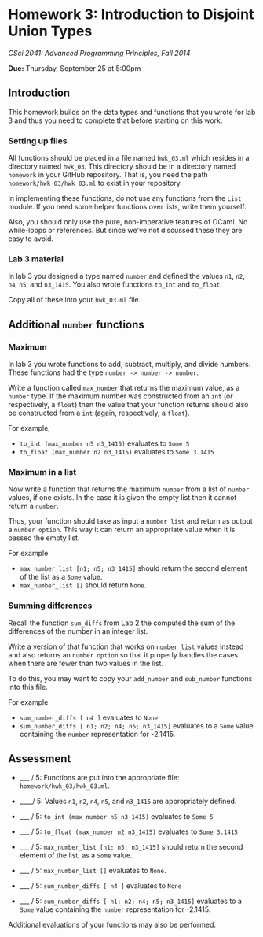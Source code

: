# Homework 3: Introduction to Disjoint Union Types

*CSci 2041: Advanced Programming Principles, Fall 2014*

**Due:** Thursday, September 25 at 5:00pm


## Introduction

This homework builds on the data types and functions that you wrote
for lab 3 and thus you need to complete that before starting on this
work. 


### Setting up files

All functions should be placed in a file named ``hwk_03.ml`` which
resides in a directory named ``hwk_03``.  This directory should be in
a directory named ``homework`` in your GitHub repository.  That is,
you need the path ``homework/hwk_03/hwk_03.ml`` to exist in your repository.

In implementing these functions, do not use any functions from the
``List`` module.  If you need some helper functions over lists, write
them yourself.

Also, you should only use the pure, non-imperative features of OCaml.
No while-loops or references.  But since we've not discussed these
they are easy to avoid.

### Lab 3 material

In lab 3 you designed a type named ``number`` and defined the values
``n1``, ``n2``, ``n4``, ``n5``, and ``n3_1415``.  You also wrote
functions ``to_int`` and ``to_float``.

Copy all of these into your ``hwk_03.ml`` file.



## Additional ``number`` functions

### Maximum

In lab 3 you wrote functions to add, subtract, multiply, and divide
numbers. These functions had the type ``number -> number -> number``.

Write a function called ``max_number`` that returns the maximum value,
as a ``number`` type.  If the maximum number was constructed from an
``int`` (or respectively, a ``float``) then the value that your function
returns should also be constructed from a ``int`` (again, respectively, a
``float``).

For example,
+ ``to_int (max_number n5 n3_1415)`` evaluates to ``Some 5``
+ ``to_float (max_number n2 n3_1415)`` evaluates to ``Some 3.1415``


### Maximum in a list

Now write a function that returns the maximum ``number`` from a list
of ``number`` values, if one exists.  In the case it is given the empty list
then it cannot return a ``number``.

Thus, your function should take as input a ``number list`` and return
as output a ``number option``.  This way it can return an appropriate
value when it is passed the empty list.

For example
+ ``max_number_list [n1; n5; n3_1415]`` should return the second
  element of the list as a ``Some`` value.
+ ``max_number_list []`` should return ``None``.


### Summing differences

Recall the function ``sum_diffs`` from Lab 2 the computed the sum of
the differences of the number in an integer list.

Write a version of that function that works on ``number list`` values
instead and also returns an ``number option`` so that it properly
handles the cases when there are fewer than two values in the list.

To do this, you may want to copy your ``add_number`` and
``sub_number`` functions into this file.

For example
+ ``sum_number_diffs [ n4 ]`` evaluates to ``None``
+ ``sum_number_diffs [ n1; n2; n4; n5; n3_1415]`` evaluates to a
``Some`` value containing the ``number`` representation for -2.1415.




## Assessment
+ ___ / 5: Functions are put into the appropriate file:
           ``homework/hwk_03/hwk_03.ml``.   
+ ____/ 5: Values ``n1``, ``n2``, ``n4``, ``n5``, and ``n3_1415`` are
           appropriately defined.
+ ___ / 5: ``to_int (max_number n5 n3_1415)`` evaluates to ``Some 5``
+ ___ / 5: ``to_float (max_number n2 n3_1415)`` evaluates to ``Some 3.1415``

+ ___ / 5: ``max_number_list [n1; n5; n3_1415]`` should return the second
           element of the list, as a ``Some`` value.
+ ___ / 5: ``max_number_list []`` evaluates to ``None``.


+ ___ / 5: ``sum_number_diffs [ n4 ]`` evaluates to ``None``
+ ___ / 5: ``sum_number_diffs [ n1; n2; n4; n5; n3_1415]`` evaluates to a
           ``Some`` value containing the ``number`` representation for -2.1415.

Additional evaluations of your functions may also be performed.
